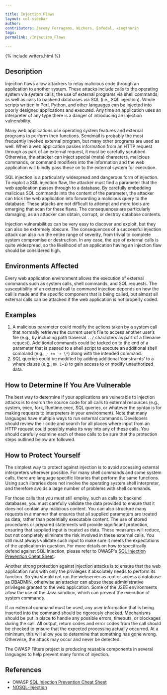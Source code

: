 ```yaml
---

title: Injection Flaws
layout: col-sidebar
author:
contributors: Jeremy Ferragamo, Wichers, Eofedal, kingthorin
tags:
permalink: /Injection_Flaws

---
```


{% include writers.html %}

## Description

Injection flaws allow attackers to relay malicious code through an
application to another system. These attacks include calls to the
operating system via system calls, the use of external programs via
shell commands, as well as calls to backend databases via SQL (i.e., SQL
injection). Whole scripts written in Perl, Python, and other languages
can be injected into poorly designed applications and executed. Any time
an application uses an interpreter of any type there is a danger of
introducing an injection vulnerability.

Many web applications use operating system features and external
programs to perform their functions. Sendmail is probably the most
frequently invoked external program, but many other programs are used as
well. When a web application passes information from an HTTP request
through as part of an external request, it must be carefully scrubbed.
Otherwise, the attacker can inject special (meta) characters, malicious
commands, or command modifiers into the information and the web
application will blindly pass these on to the external system for
execution.

SQL injection is a particularly widespread and dangerous form of
injection. To exploit a SQL injection flaw, the attacker must find a
parameter that the web application passes through to a database. By
carefully embedding malicious SQL commands into the content of the
parameter, the attacker can trick the web application into forwarding a
malicious query to the database. These attacks are not difficult to
attempt and more tools are emerging that scan for these flaws. The
consequences are particularly damaging, as an attacker can obtain,
corrupt, or destroy database contents.

Injection vulnerabilities can be very easy to discover and exploit, but
they can also be extremely obscure. The consequences of a successful
injection attack can also run the entire range of severity, from trivial
to complete system compromise or destruction. In any case, the use of
external calls is quite widespread, so the likelihood of an application
having an injection flaw should be considered high.

## Environments Affected

Every web application environment allows the execution of external
commands such as system calls, shell commands, and SQL requests. The
susceptibility of an external call to command injection depends on how
the call is made and the specific component that is being called, but
almost all external calls can be attacked if the web application is not
properly coded.

## Examples

1. A malicious parameter could modify the actions taken by a system
call that normally retrieves the current user’s file to access
another user’s file (e.g., by including path traversal `../`
characters as part of a filename request). Additional commands could
be tacked on to the end of a parameter that is passed to a shell
script to execute an additional shell command (e.g., `; rm –r \*`)
along with the intended command.
2. SQL queries could be modified by adding additional ‘constraints’ to
a where clause (e.g., `OR 1=1`) to gain access to or modify
unauthorized data.

## How to Determine If You Are Vulnerable

The best way to determine if your applications are vulnerable to
injection attacks is to search the source code for all calls to external
resources (e.g., system, exec, fork, Runtime.exec, SQL queries, or
whatever the syntax is for making requests to interpreters in your
environment). Note that many languages have multiple ways to run
external commands. Developers should review their code and search for
all places where input from an HTTP request could possibly make its way
into any of these calls. You should carefully examine each of these
calls to be sure that the protection steps outlined below are followed.

## How to Protect Yourself

The simplest way to protect against injection is to avoid accessing
external interpreters wherever possible. For many shell commands and
some system calls, there are language specific libraries that perform
the same functions. Using such libraries does not involve the operating
system shell interpreter, and therefore avoids a large number of
problems with shell commands.

For those calls that you must still employ, such as calls to backend
databases, you must carefully validate the data provided to ensure that
it does not contain any malicious content. You can also structure many
requests in a manner that ensures that all supplied parameters are
treated as data, rather than potentially executable content. The use of
stored procedures or prepared statements will provide significant
protection, ensuring that supplied input is treated as data. These
measures will reduce, but not completely eliminate the risk involved in
these external calls. You still must always validate such input to make
sure it meets the expectations of the application in question. For more
details on how to specifically defend against SQL Injection, please
refer to OWASP's [SQL Injection Prevention Cheat
Sheet](https://cheatsheetseries.owasp.org/cheatsheets/SQL_Injection_Prevention_Cheat_Sheet.html).

Another strong protection against injection attacks is to ensure that
the web application runs with only the privileges it absolutely needs to
perform its function. So you should not run the webserver as root or
access a database as DBADMIN, otherwise an attacker can abuse these
administrative privileges granted to the web application. Some of the
J2EE environments allow the use of the Java sandbox, which can prevent
the execution of system commands.

If an external command must be used, any user information that is being
inserted into the command should be rigorously checked. Mechanisms
should be put in place to handle any possible errors, timeouts, or
blockages during the call. All output, return codes and error codes from
the call should be checked to ensure that the expected processing
actually occurred. At a minimum, this will allow you to determine that
something has gone wrong. Otherwise, the attack may occur and never be
detected.

The OWASP Filters project is producing reusable components in several
languages to help prevent many forms of injection.

## References

- OWASP [SQL Injection Prevention Cheat Sheet](https://cheatsheetseries.owasp.org/cheatsheets/SQL_Injection_Prevention_Cheat_Sheet.html)
- [NOSQL-injection](http://erlend.oftedal.no/blog/?blogid=110)
